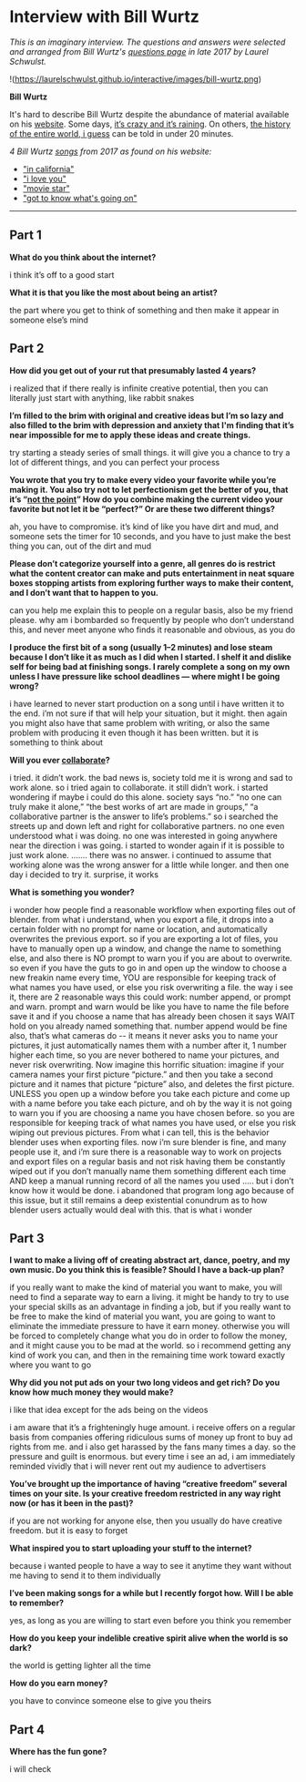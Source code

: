 # Interview with Bill Wurtz

*This is an imaginary interview. The questions and answers were selected and arranged from Bill Wurtz's [questions page](http://www.billwurtz.com/questions/questions.html) in late 2017 by Laurel Schwulst.*

!(https://laurelschwulst.github.io/interactive/images/bill-wurtz.png)

**Bill Wurtz**

It's hard to describe Bill Wurtz despite the abundance of material available on his [website](http://billwurtz.com). Some days, [it’s crazy and it’s raining](https://www.youtube.com/watch?v=Dfyswlszyhg). On others, [the history of the entire world, i guess](https://www.youtube.com/watch?v=xuCn8ux2gbs) can be told in under 20 minutes.

*4 Bill Wurtz [songs](http://www.billwurtz.com/songs.html) from 2017 as found on his website:*

* ["in california"](http://www.billwurtz.com/in-california.mp3)
* ["i love you"](http://www.billwurtz.com/i-love-you.mp3)
* ["movie star"](http://www.billwurtz.com/movie-star.mp3)
* ["got to know what's going on"](http://www.billwurtz.com/got-to-know-whats-going-on.mp3)

***

## Part 1

**What do you think about the internet?**

i think it’s off to a good start

**What it is that you like the most about being an artist?**

the part where you get to think of something and then make it appear in someone else’s mind

## Part 2

**How did you get out of your rut that presumably lasted 4 years?**

i realized that if there really is infinite creative potential, then you can literally just start with anything, like rabbit snakes

**I’m filled to the brim with original and creative ideas but I’m so lazy and also filled to the brim with depression and anxiety that I'm finding that it’s near impossible for me to apply these ideas and create things.**

try starting a steady series of small things. it will give you a chance to try a lot of different things, and you can perfect your process

**You wrote that you try to make every video your favorite while you’re making it. You also try not to let perfectionism get the better of you, that it’s “[not the point](http://www.billwurtz.com/reality/201304231109.mp4)” How do you combine making the current video your favorite but not let it be “perfect?” Or are these two different things?**

ah, you have to compromise. it’s kind of like you have dirt and mud, and someone sets the timer for 10 seconds, and you have to just make the best thing you can, out of the dirt and mud

**Please don’t categorize yourself into a genre, all genres do is restrict what the content creator can make and puts entertainment in neat square boxes stopping artists from exploring further ways to make their content, and I don’t want that to happen to you.**

can you help me explain this to people on a regular basis, also be my friend please. why am i bombarded so frequently by people who don’t understand this, and never meet anyone who finds it reasonable and obvious, as you do

**I produce the first bit of a song (usually 1–2 minutes) and lose steam because I don’t like it as much as I did when I started. I shelf it and dislike self for being bad at finishing songs. I rarely complete a song on my own unless I have pressure like school deadlines — where might I be going wrong?**

i have learned to never start production on a song until i have written it to the end. i’m not sure if that will help your situation, but it might. then again you might also have that same problem with writing, or also the same problem with producing it even though it has been written. but it is something to think about

**Will you ever [collaborate](http://www.billwurtz.com/reality/201110301627.mp4)?**

i tried. it didn’t work. the bad news is, society told me it is wrong and sad to work alone. so i tried again to collaborate. it still didn’t work. i started wondering if maybe i could do this alone. society says “no.” “no one can truly make it alone,” “the best works of art are made in groups,” “a collaborative partner is the answer to life’s problems.” so i searched the streets up and down left and right for collaborative partners. no one even understood what i was doing. no one was interested in going anywhere near the direction i was going. i started to wonder again if it is possible to just work alone. ....... there was no answer. i continued to assume that working alone was the wrong answer for a little while longer. and then one day i decided to try it. surprise, it works

**What is something you wonder?**

i wonder how people find a reasonable workflow when exporting files out of blender. from what i understand, when you export a file, it drops into a certain folder with no prompt for name or location, and automatically overwrites the previous export. so if you are exporting a lot of files, you have to manually open up a window, and change the name to something else, and also there is NO prompt to warn you if you are about to overwrite. so even if you have the guts to go in and open up the window to choose a new freakin name every time, YOU are responsible for keeping track of what names you have used, or else you risk overwriting a file. the way i see it, there are 2 reasonable ways this could work: number append, or prompt and warn. prompt and warn would be like you have to name the file before save it and if you choose a name that has already been chosen it says WAIT hold on you already named something that. number append would be fine also, that’s what cameras do -- it means it never asks you to name your pictures, it just automatically names them with a number after it, 1 number higher each time, so you are never bothered to name your pictures, and never risk overwriting. Now imagine this horrific situation: imagine if your camera names your first picture “picture.” and then you take a second picture and it names that picture “picture” also, and deletes the first picture. UNLESS you open up a window before you take each picture and come up with a name before you take each picture, and oh by the way it is not going to warn you if you are choosing a name you have chosen before. so you are responsible for keeping track of what names you have used, or else you risk wiping out previous pictures. From what i can tell, this is the behavior blender uses when exporting files. now i’m sure blender is fine, and many people use it, and i’m sure there is a reasonable way to work on projects and export files on a regular basis and not risk having them be constantly wiped out if you don’t manually name them something different each time AND keep a manual running record of all the names you used ..... but i don’t know how it would be done. i abandoned that program long ago because of this issue, but it still remains a deep existential conundrum as to how blender users actually would deal with this. that is what i wonder

## Part 3

**I want to make a living off of creating abstract art, dance, poetry, and my own music. Do you think this is feasible? Should I have a back-up plan?**

if you really want to make the kind of material you want to make, you will need to find a separate way to earn a living. it might be handy to try to use your special skills as an advantage in finding a job, but if you really want to be free to make the kind of material you want, you are going to want to eliminate the immediate pressure to have it earn money. otherwise you will be forced to completely change what you do in order to follow the money, and it might cause you to be mad at the world. so i recommend getting any kind of work you can, and then in the remaining time work toward exactly where you want to go  

**Why did you not put ads on your two long videos and get rich? Do you know how much money they would make?**

i like that idea except for the ads being on the videos

i am aware that it’s a frighteningly huge amount. i receive offers on a regular basis from companies offering ridiculous sums of money up front to buy ad rights from me. and i also get harassed by the fans many times a day. so the pressure and guilt is enormous. but every time i see an ad, i am immediately reminded vividly that i will never rent out my audience to advertisers

**You’ve brought up the importance of having “creative freedom” several times on your site. Is your creative freedom restricted in any way right now (or has it been in the past)?**

if you are not working for anyone else, then you usually do have creative freedom. but it is easy to forget

**What inspired you to start uploading your stuff to the internet?**

because i wanted people to have a way to see it anytime they want without me having to send it to them individually

**I’ve been making songs for a while but I recently forgot how. Will I be able to remember?**

yes, as long as you are willing to start even before you think you remember

**How do you keep your indelible creative spirit alive when the world is so dark?**

the world is getting lighter all the time

**How do you earn money?**

you have to convince someone else to give you theirs

## Part 4

**Where has the fun gone?**

i will check
